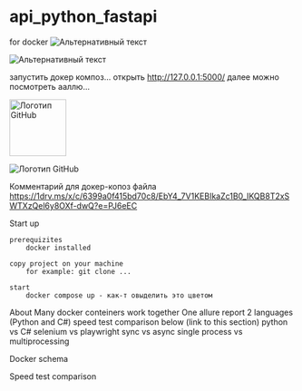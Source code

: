 # api_python_fastapi
for docker
![Альтернативный текст](https://1drv.ms/i/c/6399a0f415bd70c8/ES4kgYXah4lIpoiMWvgO2P0BK110aXin-lwnqsr-mzL3bA?e=6f396V)

![Альтернативный текст](https://onedrive.live.com/?photosData=%2Fshare%2F6399A0F415BD70C8%21s8581242e87da4889a6888c5af80ed8fd%3Fithint%3Dphoto%26e%3D6f396V%26migratedtospo%3Dtrue&redeem=aHR0cHM6Ly8xZHJ2Lm1zL2kvYy82Mzk5YTBmNDE1YmQ3MGM4L0VTNGtnWVhhaDRsSXBvaU1XdmdPMlAwQksxMTBhWGluLWx3bnFzci1tekwzYkE%5FZT02ZjM5NlY&view=8)


запустить докер композ...
открыть http://127.0.0.1:5000/
далее можно посмотреть ааллю...




<img src="https://1drv.ms/i/c/6399a0f415bd70c8/ES4kgYXah4lIpoiMWvgO2P0BK110aXin-lwnqsr-mzL3bA?e=6f396V" alt="Логотип GitHub" width="100">

![Логотип GitHub](https://github.githubassets.com/images/modules/logos_page/GitHub-Mark.png "Логотип Гитхаба")

Комментарий для докер-копоз файла
https://1drv.ms/x/c/6399a0f415bd70c8/EbY4_7V1KEBIkaZc1B0_IKQB8T2xSWTXzQel6y8OXf-dwQ?e=PJ6eEC

Start up 

    prerequizites 
        docker installed 

    copy project on your machine
        for example: git clone ...

    start
        docker compose up - как-т овыделить это цветом



About 
    Many docker conteiners work together
    One allure report
    2 languages (Python and C#)
    speed test comparison below (link to this section)
        python vs C# 
        selenium vs playwright 
        sync vs async 
        single process vs multiprocessing

Docker schema


Speed test comparison 







